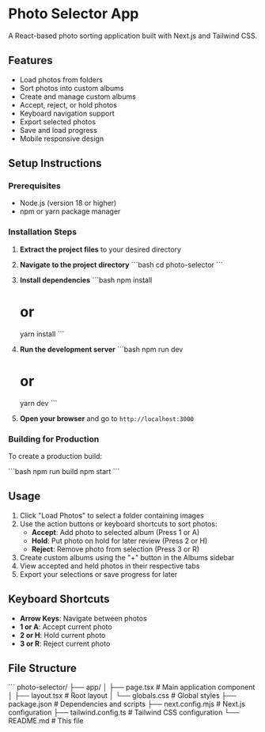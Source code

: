 # Photo Selector App

A React-based photo sorting application built with Next.js and Tailwind CSS.

## Features

- Load photos from folders
- Sort photos into custom albums
- Create and manage custom albums
- Accept, reject, or hold photos
- Keyboard navigation support
- Export selected photos
- Save and load progress
- Mobile responsive design

## Setup Instructions

### Prerequisites
- Node.js (version 18 or higher)
- npm or yarn package manager

### Installation Steps

1. **Extract the project files** to your desired directory

2. **Navigate to the project directory**
   \`\`\`bash
   cd photo-selector
   \`\`\`

3. **Install dependencies**
   \`\`\`bash
   npm install
   # or
   yarn install
   \`\`\`

4. **Run the development server**
   \`\`\`bash
   npm run dev
   # or
   yarn dev
   \`\`\`

5. **Open your browser** and go to `http://localhost:3000`

### Building for Production

To create a production build:

\`\`\`bash
npm run build
npm start
\`\`\`

## Usage

1. Click "Load Photos" to select a folder containing images
2. Use the action buttons or keyboard shortcuts to sort photos:
   - **Accept**: Add photo to selected album (Press 1 or A)
   - **Hold**: Put photo on hold for later review (Press 2 or H)  
   - **Reject**: Remove photo from selection (Press 3 or R)
3. Create custom albums using the "+" button in the Albums sidebar
4. View accepted and held photos in their respective tabs
5. Export your selections or save progress for later

## Keyboard Shortcuts

- **Arrow Keys**: Navigate between photos
- **1 or A**: Accept current photo
- **2 or H**: Hold current photo
- **3 or R**: Reject current photo

## File Structure

\`\`\`
photo-selector/
├── app/
│   ├── page.tsx          # Main application component
│   ├── layout.tsx        # Root layout
│   └── globals.css       # Global styles
├── package.json          # Dependencies and scripts
├── next.config.mjs       # Next.js configuration
├── tailwind.config.ts    # Tailwind CSS configuration
└── README.md            # This file
